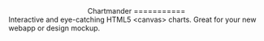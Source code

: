 <center>
Chartmander
===========
</center>
Interactive and eye-catching HTML5 &lt;canvas> charts. Great for your new webapp or design mockup.
